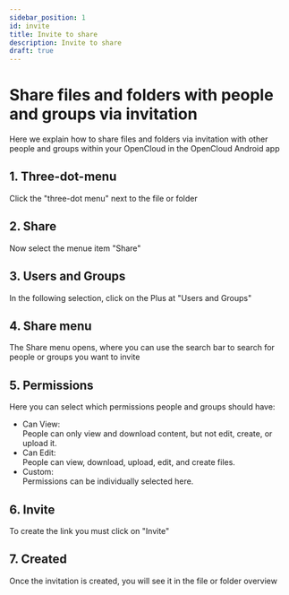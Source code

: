 ```yaml
---
sidebar_position: 1
id: invite
title: Invite to share
description: Invite to share
draft: true
---
```


# Share files and folders with people and groups via invitation

Here we explain how to share files and folders via invitation with other people and groups within your OpenCloud in the OpenCloud Android app


## 1. Three-dot-menu

Click the "three-dot menu" next to the file or folder

<!-- <img src={require("../img/shares/invite/three-dot-menue.png").default} alt="Three-dot menue" height="400"/> -->


## 2. Share

Now select the menue item "Share"

<!-- <img src={require("../img/shares/invite/sharing-button.png").default} alt="Shareing-Button" height="400"/> -->


## 3. Users and Groups

In the following selection, click on the Plus at "Users and Groups"

<!-- <img src={require("../img/shares/invite/invite-option.png").default} alt="Share with" height="400"/> -->


## 4. Share menu

The Share menu opens, where you can use the search bar to search for people or groups you want to invite

<!-- <img src={require("../img/shares/invite/invite-menue.png").default} alt="Share with menue" height="400"/>
<img src={require("../img/shares/invite/searchbar.png").default} alt="Search bar" height="400"/>
<img src={require("../img/shares/invite/choose-invites.png").default} alt="Selection of people and/or groups" height="400"/> -->


## 5. Permissions

Here you can select which permissions people and groups should have:

<!-- <img src={require("../img/shares/invite/permissions.png").default} alt="Permissions" height="400"/> -->

- Can View:  
People can only view and download content, but not edit, create, or upload it.
- Can Edit:  
People can view, download, upload, edit, and create files.
- Custom:  
Permissions can be individually selected here.



## 6. Invite

To create the link you must click on "Invite"

<!-- <img src={require("../img/shares/invite/invite-button.png").default} alt="Invite" height="400"/> -->


## 7. Created

Once the invitation is created, you will see it in the file or folder overview

<!-- <img src={require("../img/shares/invite/shared-with.png").default} alt="Shared with" height="400"/> -->
